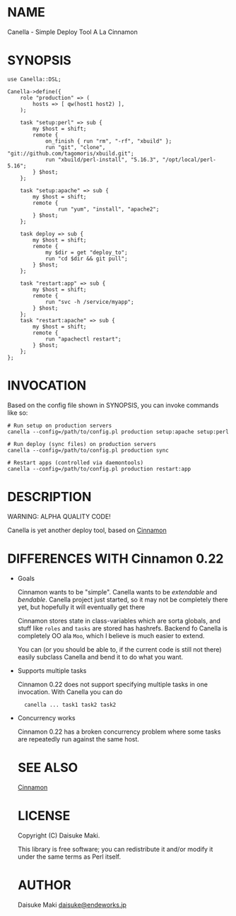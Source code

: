 # NAME

Canella - Simple Deploy Tool A La Cinnamon

# SYNOPSIS

    use Canella::DSL;

    Canella->define({
        role "production" => (
            hosts => [ qw(host1 host2) ],
        );

        task "setup:perl" => sub {
            my $host = shift;
            remote {
                on_finish { run "rm", "-rf", "xbuild" };
                run "git", "clone", "git://github.com/tagomoris/xbuild.git";
                run "xbuild/perl-install", "5.16.3", "/opt/local/perl-5.16";
            } $host;
        };

        task "setup:apache" => sub {
            my $host = shift;
            remote {
                    run "yum", "install", "apache2";
            } $host;
        };

        task deploy => sub {
            my $host = shift;
            remote {
                my $dir = get "deploy_to";
                run "cd $dir && git pull";
            } $host;
        };

        task "restart:app" => sub {
            my $host = shift;
            remote {
                run "svc -h /service/myapp";
            } $host;
        };
        task "restart:apache" => sub {
            my $host = shift;
            remote {
                run "apachectl restart";
            } $host;
        };
    };

# INVOCATION

Based on the config file shown in SYNOPSIS, you can invoke commands like so:

    # Run setup on production servers
    canella --config=/path/to/config.pl production setup:apache setup:perl

    # Run deploy (sync files) on production servers
    canella --config=/path/to/config.pl production sync

    # Restart apps (controlled via daemontools)
    canella --config=/path/to/config.pl production restart:app

# DESCRIPTION

WARNING: ALPHA QUALITY CODE!

Canella is yet another deploy tool, based on [Cinnamon](http://search.cpan.org/perldoc?Cinnamon)

# DIFFERENCES WITH Cinnamon 0.22

- Goals

    Cinnamon wants to be "simple". Canella wants to be _extendable_ and 
    _bendable_. Canella project just started, so it may not be completely there
    yet, but hopefully it will eventually get there

    Cinnamon stores state in class-variables which are sorta globals, and stuff
    like `roles` and `tasks` are stored has hashrefs. Backend fo Canella is 
    completely OO ala `Moo`, which I believe is much easier to extend.

    You can (or you should be able to, if the current code is still not there)
    easily subclass Canella and bend it to do what you want.

- Supports multiple tasks

    Cinnamon 0.22 does not support specifying multiple tasks in one invocation.
    With Canella you can do

        canella ... task1 task2 task2

- Concurrency works

    Cinnamon 0.22 has a broken concurrency problem where some tasks are
    repeatedly run against the same host.

    # SEE ALSO

    [Cinnamon](http://search.cpan.org/perldoc?Cinnamon)

    # LICENSE

    Copyright (C) Daisuke Maki.

    This library is free software; you can redistribute it and/or modify
    it under the same terms as Perl itself.

    # AUTHOR

    Daisuke Maki <daisuke@endeworks.jp>
